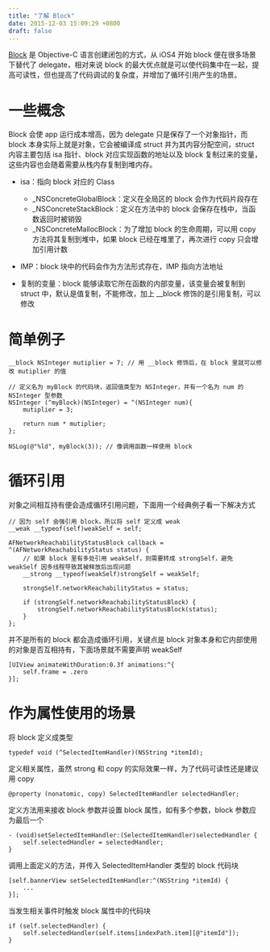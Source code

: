 ```yaml
---
title: "了解 Block"
date: 2015-12-03 15:09:29 +0800
draft: false
---
```


[Block]() 是 Objective-C 语言创建闭包的方式，从 iOS4 开始 block 便在很多场景下替代了 delegate，相对来说 block 的最大优点就是可以使代码集中在一起，提高可读性，但也提高了代码调试的复杂度，并增加了循环引用产生的场景。

# 一些概念
Block 会使 app 运行成本增高，因为 delegate 只是保存了一个对象指针，而 block 本身实际上就是对象，它会被编译成 struct 并为其内容分配空间，struct 内容主要包括 isa 指针、block 对应实现函数的地址以及 block 复制过来的变量，这些内容也会随着需要从栈内存复制到堆内存。
  
- isa：指向 block 对应的 Class  
	- _NSConcreteGlobalBlock：定义在全局区的 block 会作为代码片段存在
	- _NSConcreteStackBlock：定义在方法中的 block 会保存在栈中，当函数返回时被销毁
	- _NSConcreteMallocBlock：为了增加 block 的生命周期，可以用 copy 方法将其复制到堆中，如果 block 已经在堆里了，再次进行 copy 只会增加引用计数

- IMP：block 块中的代码会作为方法形式存在，IMP 指向方法地址

- 复制的变量：block 能够读取它所在函数的内部变量，该变量会被复制到 struct 中，默认是值复制，不能修改，加上 __block 修饰的是引用复制，可以修改

# 简单例子

```objc
__block NSInteger mutiplier = 7; // 用 __block 修饰后，在 block 里就可以修改 mutiplier 的值
    
// 定义名为 myBlock 的代码块，返回值类型为 NSInteger，并有一个名为 num 的 NSInteger 型参数
NSInteger (^myBlock)(NSInteger) = ^(NSInteger num){
    mutiplier = 3;
        
    return num * mutiplier;
};
    
NSLog(@"%ld", myBlock(3)); // 像调用函数一样使用 block
```   

# 循环引用
对象之间相互持有便会造成循环引用问题，下面用一个经典例子看一下解决方式
```objc
// 因为 self 会强引用 block，所以将 self 定义成 weak
__weak __typeof(self)weakSelf = self; 

AFNetworkReachabilityStatusBlock callback = ^(AFNetworkReachabilityStatus status) {
    // 如果 block 里有多处引用 weakSelf，则需要转成 strongSelf，避免 weakSelf 因多线程导致其被释放后出现问题
    __strong __typeof(weakSelf)strongSelf = weakSelf; 
    
    strongSelf.networkReachabilityStatus = status;
    
    if (strongSelf.networkReachabilityStatusBlock) {
        strongSelf.networkReachabilityStatusBlock(status);
    }
};
```

并不是所有的 block 都会造成循环引用，关键点是 block 对象本身和它内部使用的对象是否互相持有，下面场景就不需要声明 weakSelf

```
[UIView animateWithDuration:0.3f animations:^{
    self.frame = .zero
}];
```

# 作为属性使用的场景
将 block 定义成类型

```
typedef void (^SelectedItemHandler)(NSString *itemId);
```

定义相关属性，虽然 strong 和 copy 的实际效果一样，为了代码可读性还是建议用 copy

```
@property (nonatomic, copy) SelectedItemHandler selectedHandler;
```

定义方法用来接收 block 参数并设置 block 属性，如有多个参数，block 参数应为最后一个

```
- (void)setSelectedItemHandler:(SelectedItemHandler)selectedHandler {
    self.selectedHandler = selectedHandler;
}
```

调用上面定义的方法，并传入 SelectedItemHandler 类型的 block 代码块

```
[self.bannerView setSelectedItemHandler:^(NSString *itemId) {
    ...
}];
```

当发生相关事件时触发 block 属性中的代码块

```
if (self.selectedHandler) {
    self.selectedHandler(self.items[indexPath.item][@"itemId"]);
}
```

